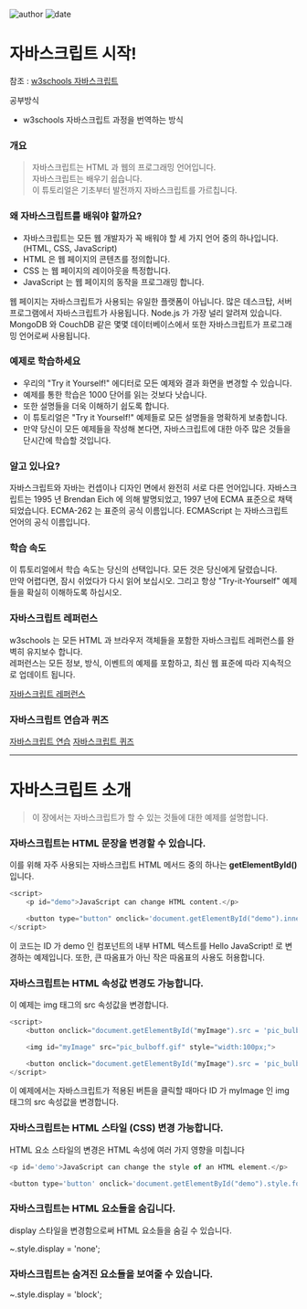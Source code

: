 ![author](https://img.shields.io/badge/author-daesungRa-lightgray.svg?style=flat-square)
![date](https://img.shields.io/badge/date-190107-lightgray.svg?style=flat-square)

# 자바스크립트 시작!

참조 : [w3schools 자바스크립트](https://www.w3schools.com/js/default.asp)

공부방식
- w3schools 자바스크립트 과정을 번역하는 방식

### 개요

> 자바스크립트는 HTML 과 웹의 프로그래밍 언어입니다.</br>
자바스크립트는 배우기 쉽습니다.<br/>이 튜토리얼은 기초부터 발전까지 자바스크립트를 가르칩니다.

### 왜 자바스크립트를 배워야 할까요?

- 자바스크립트는 모든 웹 개발자가 꼭 배워야 할 세 가지 언어 중의 하나입니다. (HTML, CSS, JavaScript)
- HTML 은 웹 페이지의 콘텐츠를 정의합니다.
- CSS 는 웹 페이지의 레이아웃을 특정합니다.
- JavaScript 는 웹 페이지의 동작을 프로그래밍 합니다.

웹 페이지는 자바스크립트가 사용되는 유일한 플랫폼이 아닙니다. 많은 데스크탑, 서버 프로그램에서 자바스크립트가 사용됩니다. Node.js 가 가장 널리 알려져 있습니다.
MongoDB 와 CouchDB 같은 몇몇 데이터베이스에서 또한 자바스크립트가 프로그래밍 언어로써 사용됩니다.

### 예제로 학습하세요

- 우리의 "Try it Yourself!" 에디터로 모든 예제와 결과 화면을 변경할 수 있습니다.
- 예제를 통한 학습은 1000 단어를 읽는 것보다 낫습니다.
- 또한 설명들을 더욱 이해하기 쉽도록 합니다.
- 이 튜토리얼은 "Try it Yourself!" 예제들로 모든 설명들을 명확하게 보충합니다.
- 만약 당신이 모든 예제들을 작성해 본다면, 자바스크립트에 대한 아주 많은 것들을 단시간에 학습할 것입니다.

### 알고 있나요?

자바스크립트와 자바는 컨셉이나 디자인 면에서 완전히 서로 다른 언어입니다. 자바스크립트는 1995 년 Brendan Eich 에 의해 발명되었고, 1997 년에 ECMA 표준으로 채택되었습니다.
ECMA-262 는 표준의 공식 이름입니다. ECMAScript 는 자바스크립트 언어의 공식 이름입니다.

### 학습 속도

이 튜토리얼에서 학습 속도는 당신의 선택입니다. 모든 것은 당신에게 달렸습니다.<br/>
만약 어렵다면, 잠시 쉬었다가 다시 읽어 보십시오. 그리고 항상 "Try-it-Yourself" 예제들을 확실히 이해하도록 하십시오.

### 자바스크립트 레퍼런스

w3schools 는 모든 HTML 과 브라우저 객체들을 포함한 자바스크립트 레퍼런스를 완벽히 유지보수 합니다.<br/>
레퍼런스는 모든 정보, 방식, 이벤트의 예제를 포함하고, 최신 웹 표준에 따라 지속적으로 업데이트 됩니다.

[자바스크립트 레퍼런스](https://www.w3schools.com/jsref/)

### 자바스크립트 연습과 퀴즈

[자바스크립트 연습](https://www.w3schools.com/js/exercise_js.asp?filename=exercise_js_variables1)
[자바스크립트 퀴즈](https://www.w3schools.com/js/js_quiz.asp)

-------------------------------------

# 자바스크립트 소개

> 이 장에서는 자바스크립트가 할 수 있는 것들에 대한 예제를 설명합니다.

### 자바스크립트는 HTML 문장을 변경할 수 있습니다.

이를 위해 자주 사용되는 자바스크립트 HTML 메서드 중의 하나는 <strong>getElementById()</strong> 입니다.

```JAVASCRIPT
<script>
	<p id="demo">JavaScript can change HTML content.</p>

	<button type="button" onclick='document.getElementById("demo").innerHTML = "Hello JavaScript!"'>Click Me!</button>
</script>
```

이 코드는 ID 가 demo 인 컴포넌트의 내부 HTML 텍스트를 Hello JavaScript! 로 변경하는 예제입니다.
또한, 큰 따옴표가 아닌 작은 따옴표의 사용도 허용합니다.

### 자바스크립트는 HTML 속성값 변경도 가능합니다.

이 예제는 img 태그의 src 속성값을 변경합니다.


```JAVASCRIPT
<script>
	<button onclick="document.getElementById("myImage").src = 'pic_bulbon.gif'">Turn on the light</button>

	<img id="myImage" src="pic_bulboff.gif" style="width:100px;">

	<button onclick="document.getElementById("myImage").src = 'pic_bulboff.gif'">Turn off the light</button>
</script>
```

이 예제에서는 자바스크립트가 적용된 버튼을 클릭할 때마다 ID 가 myImage 인 img 태그의 src 속성값을 변경합니다.

### 자바스크립트는 HTML 스타일 (CSS) 변경 가능합니다.

HTML 요소 스타일의 변경은 HTML 속성에 여러 가지 영향을 미칩니다

```JAVASCRIPT
<p id='demo'>JavaScript can change the style of an HTML element.</p>

<button type='button' onclick='document.getElementById("demo").style.fontSize="35px"'>Click Me!</button>
```

### 자바스크립트는 HTML 요소들을 숨깁니다.

display 스타일을 변경함으로써 HTML 요소들을 숨길 수 있습니다.

~.style.display = 'none';

### 자바스크립트는 숨겨진 요소들을 보여줄 수 있습니다.

~.style.display = 'block';















